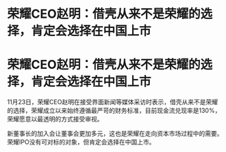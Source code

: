 # 荣耀CEO赵明：借壳从来不是荣耀的选择，肯定会选择在中国上市

# 荣耀CEO赵明：借壳从来不是荣耀的选择，肯定会选择在中国上市

11月23日，荣耀CEO赵明在接受界面新闻等媒体采访时表示，借壳从来不是荣耀的选择，荣耀成立以来始终遵循最严苛的财务标准，目前现金流兑现率是130%，荣耀愿意以最透明的方式接受审视。

新董事长的加入会让董事会更加多元，这也是荣耀在走向资本市场过程中的需要。荣耀IPO没有可对标的对象，但肯定会选择在中国上市。

